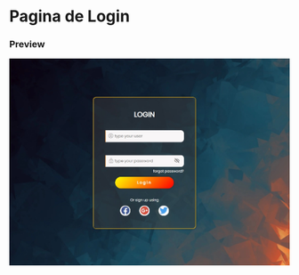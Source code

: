 # Pagina de Login

### Preview
[![Bootstrap Icons preview](https://raw.githubusercontent.com/2020eliaquim/login-web/main/preview.png)](https://icons.getbootstrap.com)
